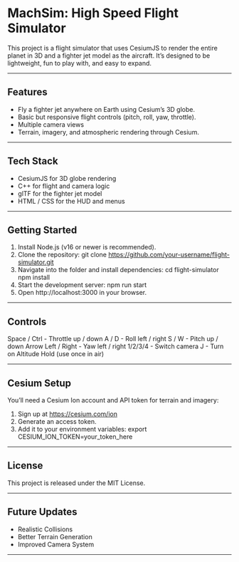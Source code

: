 MachSim: High Speed Flight Simulator
============================

This project is a  flight simulator that uses CesiumJS to render the
entire planet in 3D and a fighter jet model as the aircraft. It’s designed
to be lightweight, fun to play with, and easy to expand.

-------------------------------------------------------
Features
-------------------------------------------------------
- Fly a fighter jet anywhere on Earth using Cesium’s 3D globe.
- Basic but responsive flight controls (pitch, roll, yaw, throttle).
- Multiple camera views
- Terrain, imagery, and atmospheric rendering through Cesium.

-------------------------------------------------------
Tech Stack
-------------------------------------------------------
- CesiumJS for 3D globe rendering
- C++ for flight and camera logic
- glTF for the fighter jet model
- HTML / CSS for the HUD and menus

-------------------------------------------------------
Getting Started
-------------------------------------------------------
1. Install Node.js (v16 or newer is recommended).
2. Clone the repository:
   git clone https://github.com/your-username/flight-simulator.git
3. Navigate into the folder and install dependencies:
   cd flight-simulator
   npm install
4. Start the development server:
   npm run start
5. Open http://localhost:3000 in your browser.

-------------------------------------------------------
Controls
-------------------------------------------------------
Space / Ctrl       - Throttle up / down
A / D              - Roll left / right
S / W              - Pitch up / down
Arrow Left / Right - Yaw left / right
1/2/3/4            - Switch camera
J                  - Turn on Altitude Hold (use once in air)

-------------------------------------------------------
Cesium Setup
-------------------------------------------------------
You’ll need a Cesium Ion account and API token for terrain and imagery:

1. Sign up at https://cesium.com/ion
2. Generate an access token.
3. Add it to your environment variables:
   export CESIUM_ION_TOKEN=your_token_here

-------------------------------------------------------
License
-------------------------------------------------------
This project is released under the MIT License.

-------------------------------------------------------
Future Updates
-------------------------------------------------------

- Realistic Collisions
- Better Terrain Generation
- Improved Camera System
-------------------------------------------------------
